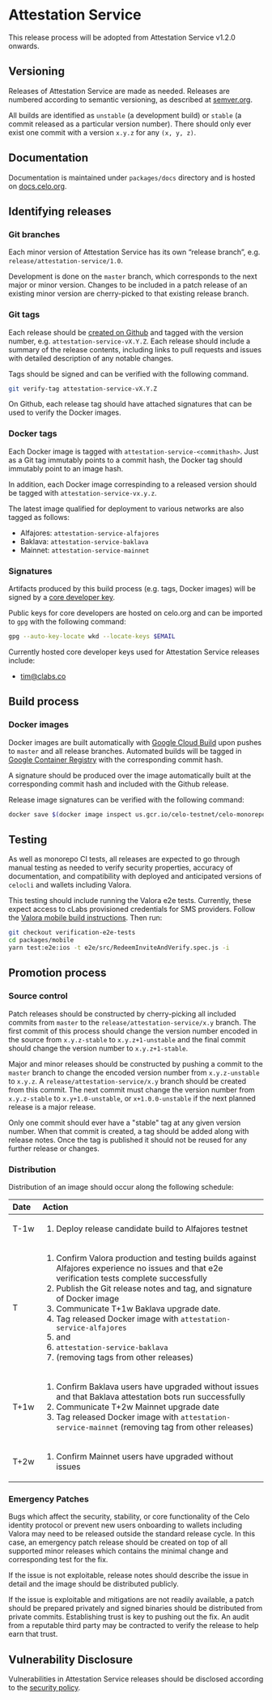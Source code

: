 # Attestation Service

This release process will be adopted from Attestation Service v1.2.0 onwards.

## Versioning

Releases of Attestation Service are made as needed. Releases are numbered according to semantic versioning, as described at [semver.org](https://semver.org).

All builds are identified as `unstable` \(a development build\) or `stable` \(a commit released as a particular version number\). There should only ever exist one commit with a version `x.y.z` for any `(x, y, z)`.

## Documentation

Documentation is maintained under `packages/docs` directory and is hosted on [docs.celo.org](https://docs.celo.org/validator-guide/attestation-service).

## Identifying releases

### Git branches

Each minor version of Attestation Service has its own “release branch”, e.g. `release/attestation-service/1.0`.

Development is done on the `master` branch, which corresponds to the next major or minor version. Changes to be included in a patch release of an existing minor version are cherry-picked to that existing release branch.

### Git tags

Each release should be [created on Github](https://github.com/celo-org/celo-monorepo/releases) and tagged with the version number, e.g. `attestation-service-vX.Y.Z`. Each release should include a summary of the release contents, including links to pull requests and issues with detailed description of any notable changes.

Tags should be signed and can be verified with the following command.

```bash
git verify-tag attestation-service-vX.Y.Z
```

On Github, each release tag should have attached signatures that can be used to verify the Docker images.

### Docker tags

Each Docker image is tagged with `attestation-service-<commithash>`. Just as a Git tag immutably points to a commit hash, the Docker tag should immutably point to an image hash.

In addition, each Docker image correspinding to a released version should be tagged with `attestation-service-vx.y.z`.

The latest image qualified for deployment to various networks are also tagged as follows:

* Alfajores: `attestation-service-alfajores`
* Baklava: `attestation-service-baklava`
* Mainnet: `attestation-service-mainnet`

### Signatures

Artifacts produced by this build process \(e.g. tags, Docker images\) will be signed by a [core developer key](https://github.com/celo-org/celo-monorepo/blob/master/developer_key_publishing.md).

Public keys for core developers are hosted on celo.org and can be imported to `gpg` with the following command:

```bash
gpg --auto-key-locate wkd --locate-keys $EMAIL
```

Currently hosted core developer keys used for Attestation Service releases include:

* tim@clabs.co

## Build process

### Docker images

Docker images are built automatically with [Google Cloud Build](https://cloud.google.com/cloud-build) upon pushes to `master` and all release branches. Automated builds will be tagged in [Google Container Registry](https://cloud.google.com/container-registry) with the corresponding commit hash.

A signature should be produced over the image automatically built at the corresponding commit hash and included with the Github release.

Release image signatures can be verified with the following command:

```bash
docker save $(docker image inspect us.gcr.io/celo-testnet/celo-monorepo:attestation-service-vX.Y.Z -f '{{ .Id }}') | gpg --verify attestation-service-vX.Y.Z.docker.asc -
```

## Testing

As well as monorepo CI tests, all releases are expected to go through manual testing as needed to verify security properties, accuracy of documentation, and compatibility with deployed and anticipated versions of `celocli` and wallets including Valora.

This testing should include running the Valora e2e tests. Currently, these expect access to cLabs provisioned credentials for SMS providers. Follow the [Valora mobile build instructions](https://github.com/celo-org/wallet/blob/master/packages/mobile/README.md#setup). Then run:

```bash
git checkout verification-e2e-tests
cd packages/mobile
yarn test:e2e:ios -t e2e/src/RedeemInviteAndVerify.spec.js -i
```

## Promotion process

### Source control

Patch releases should be constructed by cherry-picking all included commits from `master` to the `release/attestation-service/x.y` branch. The first commit of this process should change the version number encoded in the source from `x.y.z-stable` to `x.y.z+1-unstable` and the final commit should change the version number to `x.y.z+1-stable`.

Major and minor releases should be constructed by pushing a commit to the `master` branch to change the encoded version number from `x.y.z-unstable` to `x.y.z`. A `release/attestation-service/x.y` branch should be created from this commit. The next commit must change the version number from `x.y.z-stable` to `x.y+1.0-unstable`, or `x+1.0.0-unstable` if the next planned release is a major release.

Only one commit should ever have a "stable" tag at any given version number. When that commit is created, a tag should be added along with release notes. Once the tag is published it should not be reused for any further release or changes.

### Distribution

Distribution of an image should occur along the following schedule:

<table>
  <thead>
    <tr>
      <th style="text-align:left">Date</th>
      <th style="text-align:left">Action</th>
    </tr>
  </thead>
  <tbody>
    <tr>
      <td style="text-align:left">T-1w</td>
      <td style="text-align:left">
        <ol>
          <li>Deploy release candidate build to Alfajores testnet</li>
        </ol>
      </td>
    </tr>
    <tr>
      <td style="text-align:left">T</td>
      <td style="text-align:left">
        <ol>
          <li>Confirm Valora production and testing builds against Alfajores experience
            no issues and that e2e verification tests complete successfully</li>
          <li>Publish the Git release notes and tag, and signature of Docker image</li>
          <li>Communicate T+1w Baklava upgrade date.</li>
          <li>Tag released Docker image with <code>attestation-service-alfajores</code>
          </li>
          <li>and</li>
          <li><code>attestation-service-baklava</code>
          </li>
          <li>(removing tags from other releases)</li>
        </ol>
      </td>
    </tr>
    <tr>
      <td style="text-align:left">T+1w</td>
      <td style="text-align:left">
        <ol>
          <li>Confirm Baklava users have upgraded without issues and that Baklava attestation
            bots run successfully</li>
          <li>Communicate T+2w Mainnet upgrade date</li>
          <li>Tag released Docker image with <code>attestation-service-mainnet</code> (removing
            tag from other releases)</li>
        </ol>
      </td>
    </tr>
    <tr>
      <td style="text-align:left">T+2w</td>
      <td style="text-align:left">
        <ol>
          <li>Confirm Mainnet users have upgraded without issues</li>
        </ol>
      </td>
    </tr>
  </tbody>
</table>

### Emergency Patches

Bugs which affect the security, stability, or core functionality of the Celo identity protocol or prevent new users onboarding to wallets including Valora may need to be released outside the standard release cycle. In this case, an emergency patch release should be created on top of all supported minor releases which contains the minimal change and corresponding test for the fix.

If the issue is not exploitable, release notes should describe the issue in detail and the image should be distributed publicly.

If the issue is exploitable and mitigations are not readily available, a patch should be prepared privately and signed binaries should be distributed from private commits. Establishing trust is key to pushing out the fix. An audit from a reputable third party may be contracted to verify the release to help earn that trust.

## Vulnerability Disclosure

Vulnerabilities in Attestation Service releases should be disclosed according to the [security policy](https://github.com/celo-org/celo-monorepo/blob/master/SECURITY.md).

